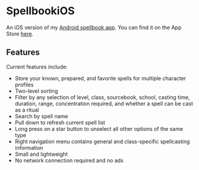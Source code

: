 # SpellbookiOS
An iOS version of my [Android spellbook app](https://github.com/Carifio24/SpellbookApp). You can find it on the App Store [here](https://apps.apple.com/us/app/d-d-spellbook-5e/id1458993307).

## Features
Current features include:
 * Store your known, prepared, and favorite spells for multiple character profiles
 * Two-level sorting
 * Filter by any selection of level, class, sourcebook, school, casting time, duration, range, concentration required, and whether a spell can be cast as a ritual
 * Search by spell name
 * Pull down to refresh current spell list
 * Long press on a star button to unselect all other options of the same type
 * Right navigation menu contains general and class-specific spellcasting information
 * Small and lightweight
 * No network connection required and no ads
